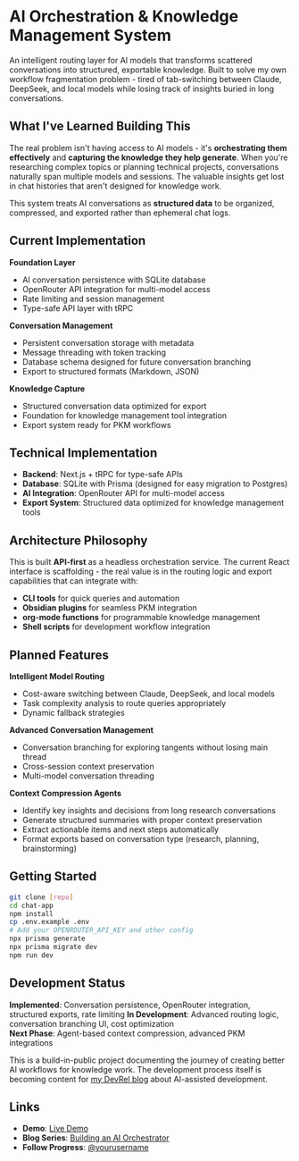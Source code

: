 # AI Orchestration & Knowledge Management System

An intelligent routing layer for AI models that transforms scattered conversations into structured, exportable knowledge. Built to solve my own workflow fragmentation problem - tired of tab-switching between Claude, DeepSeek, and local models while losing track of insights buried in long conversations.

## What I've Learned Building This

The real problem isn't having access to AI models - it's **orchestrating them effectively** and **capturing the knowledge they help generate**. When you're researching complex topics or planning technical projects, conversations naturally span multiple models and sessions. The valuable insights get lost in chat histories that aren't designed for knowledge work.

This system treats AI conversations as **structured data** to be organized, compressed, and exported rather than ephemeral chat logs.

## Current Implementation

**Foundation Layer**
- AI conversation persistence with SQLite database
- OpenRouter API integration for multi-model access
- Rate limiting and session management
- Type-safe API layer with tRPC

**Conversation Management**
- Persistent conversation storage with metadata
- Message threading with token tracking
- Database schema designed for future conversation branching
- Export to structured formats (Markdown, JSON)

**Knowledge Capture**
- Structured conversation data optimized for export
- Foundation for knowledge management tool integration
- Export system ready for PKM workflows

## Technical Implementation

- **Backend**: Next.js + tRPC for type-safe APIs
- **Database**: SQLite with Prisma (designed for easy migration to Postgres)
- **AI Integration**: OpenRouter API for multi-model access
- **Export System**: Structured data optimized for knowledge management tools

## Architecture Philosophy

This is built **API-first** as a headless orchestration service. The current React interface is scaffolding - the real value is in the routing logic and export capabilities that can integrate with:

- **CLI tools** for quick queries and automation
- **Obsidian plugins** for seamless PKM integration  
- **org-mode functions** for programmable knowledge management
- **Shell scripts** for development workflow integration

## Planned Features

**Intelligent Model Routing**
- Cost-aware switching between Claude, DeepSeek, and local models
- Task complexity analysis to route queries appropriately
- Dynamic fallback strategies

**Advanced Conversation Management**
- Conversation branching for exploring tangents without losing main thread
- Cross-session context preservation
- Multi-model conversation threading

**Context Compression Agents**
- Identify key insights and decisions from long research conversations
- Generate structured summaries with proper context preservation
- Extract actionable items and next steps automatically
- Format exports based on conversation type (research, planning, brainstorming)

## Getting Started

```bash
git clone [repo]
cd chat-app
npm install
cp .env.example .env
# Add your OPENROUTER_API_KEY and other config
npx prisma generate
npx prisma migrate dev
npm run dev
```

## Development Status

**Implemented**: Conversation persistence, OpenRouter integration, structured exports, rate limiting
**In Development**: Advanced routing logic, conversation branching UI, cost optimization  
**Next Phase**: Agent-based context compression, advanced PKM integrations

This is a build-in-public project documenting the journey of creating better AI workflows for knowledge work. The development process itself is becoming content for [my DevRel blog](https://thehackerscreen.com) about AI-assisted development.

## Links

- **Demo**: [Live Demo](https://your-app-url.vercel.app) 
- **Blog Series**: [Building an AI Orchestrator](https://your-blog.com/ai-orchestrator-series)
- **Follow Progress**: [@yourusername](https://twitter.com/yourusername)
